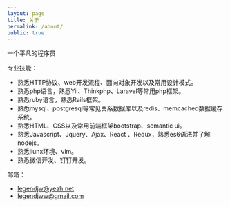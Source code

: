 ```yaml
---
layout: page
title: 关于
permalink: /about/
public: true
---
```


一个平凡的程序员

专业技能：

 - 熟悉HTTP协议、web开发流程、面向对象开发以及常用设计模式。
 - 熟悉php语言，熟悉Yii、Thinkphp、Laravel等常用php框架。
 - 熟悉ruby语言，熟悉Rails框架。
 - 熟悉mysql、postgresql等常见关系数据库以及redis、memcached数据缓存系统。
 - 熟悉HTML、CSS以及常用前端框架bootstrap、semantic ui。
 - 熟悉Javascript、Jquery、Ajax、React 、Redux，熟悉es6语法并了解nodejs。
 - 熟悉liunx环境、vim。
 - 熟悉微信开发、钉钉开发。

邮箱：

 - legendjw@yeah.net
 - legendjww@gmail.com

